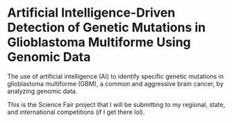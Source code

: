 # Artificial Intelligence-Driven Detection of Genetic Mutations in Glioblastoma Multiforme Using Genomic Data
The use of artificial intelligence (AI) to identify specific genetic mutations in glioblastoma multiforme (GBM), a common and aggressive brain cancer, by analyzing genomic data.

This is the Science Fair project that I will be submitting to my regional, state, and international competitions (if I get there lol).
